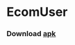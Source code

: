 # EcomUser
### Download [apk](https://github.com/Coder481/EcomUser/releases/download/latest/ecom_user_v0.6.apk)
